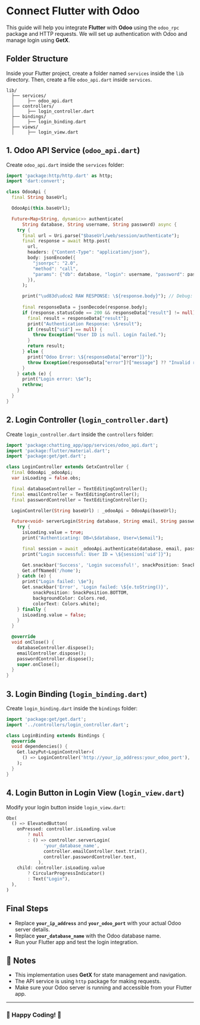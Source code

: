 # Connect Flutter with Odoo 

This guide will help you integrate **Flutter** with **Odoo** using the `odoo_rpc` package and HTTP requests. We will set up authentication with Odoo and manage login using **GetX**.

## Folder Structure

Inside your Flutter project, create a folder named `services` inside the `lib` directory. Then, create a file `odoo_api.dart` inside `services`.

```
lib/
  ├── services/
  │     ├── odoo_api.dart
  ├── controllers/
  │     ├── login_controller.dart
  ├── bindings/
  │     ├── login_binding.dart
  ├── views/
  │     ├── login_view.dart
```

## 1. Odoo API Service (`odoo_api.dart`)

Create `odoo_api.dart` inside the `services` folder:

```dart
import 'package:http/http.dart' as http;
import 'dart:convert';

class OdooApi {
  final String baseUrl;

  OdooApi(this.baseUrl);

  Future<Map<String, dynamic>> authenticate(
      String database, String username, String password) async {
    try {
      final url = Uri.parse("$baseUrl/web/session/authenticate");
      final response = await http.post(
        url,
        headers: {"Content-Type": "application/json"},
        body: jsonEncode({
          "jsonrpc": "2.0",
          "method": "call",
          "params": {"db": database, "login": username, "password": password}
        }),
      );

      print("\ud83d\udce2 RAW RESPONSE: \${response.body}"); // Debug: print full response
      
      final responseData = jsonDecode(response.body);
      if (response.statusCode == 200 && responseData["result"] != null) {
        final result = responseData["result"];
        print("Authentication Response: \$result");
        if (result["uid"] == null) {
          throw Exception("User ID is null. Login failed.");
        }
        return result;
      } else {
        print("Odoo Error: \${responseData["error"]}");
        throw Exception(responseData["error"]?["message"] ?? "Invalid response");
      }
    } catch (e) {
      print("Login error: \$e");
      rethrow;
    }
  }
}
```

## 2. Login Controller (`login_controller.dart`)

Create `login_controller.dart` inside the `controllers` folder:

```dart
import 'package:chatting_app/app/services/odoo_api.dart';
import 'package:flutter/material.dart';
import 'package:get/get.dart';

class LoginController extends GetxController {
  final OdooApi _odooApi;
  var isLoading = false.obs;

  final databaseController = TextEditingController();
  final emailController = TextEditingController();
  final passwordController = TextEditingController();

  LoginController(String baseUrl) : _odooApi = OdooApi(baseUrl);

  Future<void> serverLogin(String database, String email, String password) async {
    try {
      isLoading.value = true;
      print("Authenticating: DB=\$database, User=\$email");

      final session = await _odooApi.authenticate(database, email, password);
      print("Login successful: User ID = \${session['uid']}");

      Get.snackbar('Success', 'Login successful!', snackPosition: SnackPosition.BOTTOM);
      Get.offNamed('/home');
    } catch (e) {
      print("Login failed: \$e");
      Get.snackbar('Error', 'Login failed: \${e.toString()}',
          snackPosition: SnackPosition.BOTTOM,
          backgroundColor: Colors.red,
          colorText: Colors.white);
    } finally {
      isLoading.value = false;
    }
  }

  @override
  void onClose() {
    databaseController.dispose();
    emailController.dispose();
    passwordController.dispose();
    super.onClose();
  }
}
```

## 3. Login Binding (`login_binding.dart`)

Create `login_binding.dart` inside the `bindings` folder:

```dart
import 'package:get/get.dart';
import '../controllers/login_controller.dart';

class LoginBinding extends Bindings {
  @override
  void dependencies() {
    Get.lazyPut<LoginController>(
      () => LoginController('http://your_ip_address:your_odoo_port'),
    );
  }
}
```

## 4. Login Button in Login View (`login_view.dart`)

Modify your login button inside `login_view.dart`:

```dart
Obx(
  () => ElevatedButton(
    onPressed: controller.isLoading.value
        ? null
        : () => controller.serverLogin(
              'your_database_name',
              controller.emailController.text.trim(),
              controller.passwordController.text,
            ),
    child: controller.isLoading.value
        ? CircularProgressIndicator()
        : Text("Login"),
  ),
)
```

## Final Steps

- Replace **`your_ip_address`** and **`your_odoo_port`** with your actual Odoo server details.
- Replace **`your_database_name`** with the Odoo database name.
- Run your Flutter app and test the login integration.

## 📌 Notes
- This implementation uses **GetX** for state management and navigation.
- The API service is using `http` package for making requests.
- Make sure your Odoo server is running and accessible from your Flutter app.

---
### 🚀 Happy Coding! 🎉


